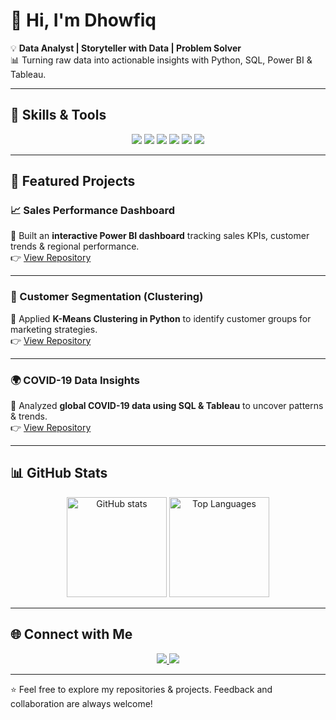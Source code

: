 # 👋 Hi, I'm Dhowfiq

💡 **Data Analyst | Storyteller with Data | Problem Solver**  
📊 Turning raw data into actionable insights with Python, SQL, Power BI & Tableau.  

---

## 🔧 Skills & Tools  

<p align="center">
  <img src="https://img.shields.io/badge/Python-3776AB?style=for-the-badge&logo=python&logoColor=white"/> 
  <img src="https://img.shields.io/badge/SQL-00599C?style=for-the-badge&logo=postgresql&logoColor=white"/> 
  <img src="https://img.shields.io/badge/Excel-217346?style=for-the-badge&logo=microsoft-excel&logoColor=white"/> 
  <img src="https://img.shields.io/badge/PowerBI-F2C811?style=for-the-badge&logo=powerbi&logoColor=black"/> 
  <img src="https://img.shields.io/badge/Tableau-E97627?style=for-the-badge&logo=tableau&logoColor=white"/> 
  <img src="https://img.shields.io/badge/Git-F05032?style=for-the-badge&logo=git&logoColor=white"/>
</p>

---

## 📂 Featured Projects  

### 📈 Sales Performance Dashboard  
🔹 Built an **interactive Power BI dashboard** tracking sales KPIs, customer trends & regional performance.  
👉 [View Repository](#)  

---

### 🛒 Customer Segmentation (Clustering)  
🔹 Applied **K-Means Clustering in Python** to identify customer groups for marketing strategies.  
👉 [View Repository](#)  

---

### 🌍 COVID-19 Data Insights  
🔹 Analyzed **global COVID-19 data using SQL & Tableau** to uncover patterns & trends.  
👉 [View Repository](#)  

---

## 📊 GitHub Stats  

<p align="center">
  <img src="https://github-readme-stats.vercel.app/api?username=YourGitHubUsername&show_icons=true&theme=tokyonight" alt="GitHub stats" height="160"/>
  <img src="https://github-readme-stats.vercel.app/api/top-langs/?username=YourGitHubUsername&layout=compact&theme=tokyonight" alt="Top Languages" height="160"/>
</p>

---

## 🌐 Connect with Me  

<p align="center">
  <a href="https://www.linkedin.com/in/dhowfiq/" target="_blank">
    <img src="https://img.shields.io/badge/LinkedIn-0A66C2?style=for-the-badge&logo=linkedin&logoColor=white"/>
  </a>
  <a href="mailto:dhowfiq786@gmail.com">
    <img src="https://img.shields.io/badge/Email-D14836?style=for-the-badge&logo=gmail&logoColor=white"/>
  </a>
</p>

---

⭐️ Feel free to explore my repositories & projects. Feedback and collaboration are always welcome!
